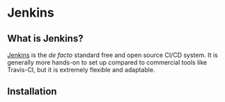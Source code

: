 # Jenkins

## What is Jenkins?
[Jenkins](https://jenkins.io/) is the _de facto_ standard free and open source CI/CD system. It is generally more hands-on to set up compared to commercial tools like Travis-CI, but it is extremely flexible and adaptable.

## Installation
